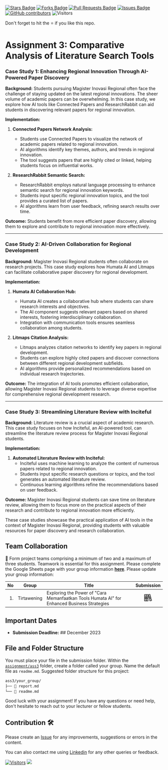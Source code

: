 <a href="https://github.com/drshahizan/AI-Innovation/stargazers"><img src="https://img.shields.io/github/stars/drshahizan/AI-Innovation" alt="Stars Badge"/></a>
<a href="https://github.com/drshahizan/AI-Innovation/network/members"><img src="https://img.shields.io/github/forks/drshahizan/AI-Innovation" alt="Forks Badge"/></a>
<a href="https://github.com/drshahizan/AI-Innovation/pulls"><img src="https://img.shields.io/github/issues-pr/drshahizan/AI-Innovation" alt="Pull Requests Badge"/></a>
<a href="https://github.com/drshahizan/AI-Innovation"><img src="https://img.shields.io/github/issues/drshahizan/AI-Innovation" alt="Issues Badge"/></a>
<a href="https://github.com/drshahizan/AI-Innovation/graphs/contributors"><img alt="GitHub contributors" src="https://img.shields.io/github/contributors/drshahizan/AI-Innovation?color=2b9348"></a>
![Visitors](https://api.visitorbadge.io/api/visitors?path=https%3A%2F%2Fgithub.com%2Fdrshahizan%2FAI-Innovation&labelColor=%23d9e3f0&countColor=%23697689&style=flat)

Don't forget to hit the :star: if you like this repo.

# Assignment 3: Comparative Analysis of Literature Search Tools

### Case Study 1: Enhancing Regional Innovation Through AI-Powered Paper Discovery

**Background:**
Students pursuing Magister Inovasi Regional often face the challenge of staying updated on the latest regional innovations. The sheer volume of academic papers can be overwhelming. In this case study, we explore how AI tools like Connected Papers and ResearchRabbit can aid students in discovering relevant papers for regional innovation.

**Implementation:**
1. **Connected Papers Network Analysis:**
   - Students use Connected Papers to visualize the network of academic papers related to regional innovation.
   - AI algorithms identify key themes, authors, and trends in regional innovation.
   - The tool suggests papers that are highly cited or linked, helping students focus on influential works.

2. **ResearchRabbit Semantic Search:**
   - ResearchRabbit employs natural language processing to enhance semantic search for regional innovation keywords.
   - Students input specific regional innovation topics, and the tool provides a curated list of papers.
   - AI algorithms learn from user feedback, refining search results over time.

**Outcome:**
Students benefit from more efficient paper discovery, allowing them to explore and contribute to regional innovation more effectively.

---

### Case Study 2: AI-Driven Collaboration for Regional Development

**Background:**
Magister Inovasi Regional students often collaborate on research projects. This case study explores how Humata AI and Litmaps can facilitate collaborative paper discovery for regional development.

**Implementation:**
1. **Humata AI Collaboration Hub:**
   - Humata AI creates a collaborative hub where students can share research interests and objectives.
   - The AI component suggests relevant papers based on shared interests, fostering interdisciplinary collaboration.
   - Integration with communication tools ensures seamless collaboration among students.

2. **Litmaps Citation Analysis:**
   - Litmaps analyzes citation networks to identify key papers in regional development.
   - Students can explore highly cited papers and discover connections between different regional development subfields.
   - AI algorithms provide personalized recommendations based on individual research trajectories.

**Outcome:**
The integration of AI tools promotes efficient collaboration, allowing Magister Inovasi Regional students to leverage diverse expertise for comprehensive regional development research.

---

### Case Study 3: Streamlining Literature Review with Inciteful

**Background:**
Literature review is a crucial aspect of academic research. This case study focuses on how Inciteful, an AI-powered tool, can streamline the literature review process for Magister Inovasi Regional students.

**Implementation:**
1. **Automated Literature Review with Inciteful:**
   - Inciteful uses machine learning to analyze the content of numerous papers related to regional innovation.
   - Students input specific research questions or topics, and the tool generates an automated literature review.
   - Continuous learning algorithms refine the recommendations based on user feedback.

**Outcome:**
Magister Inovasi Regional students can save time on literature review, allowing them to focus more on the practical aspects of their research and contribute to regional innovation more efficiently.

These case studies showcase the practical application of AI tools in the context of Magister Inovasi Regional, providing students with valuable resources for paper discovery and research collaboration.


## Team Collaboration
🚀 Form project teams comprising a minimum of two and a maximum of three students. Teamwork is essential for this assignment. Please complete the Google Sheets page with your group information [**here**](https://docs.google.com/spreadsheets/d/1tAnUHQd5M5c7zkO8qUQbfIthm5echltQCH52H2UBGr4/edit#gid=2105041612). Please update your group information:

| No | Group |  Title | Submission | 
| -----: |  ------ | ----- |  :-----: |  
| 1. | Tirtawening  |  Exploring the Power of "Cara Memanfaatkan Tools Humata AI" for Enhanced Business Strategies |<img src="book.png" width="24px" height="24px" > |


## Important Dates
- **Submission Deadline:** ## December 2023

## File and Folder Structure 

You must place your file in the submission folder. Within the [`assignment/ass3`](https://github.com/drshahizan/AI-Innovation/edit/main/assignment/ass3) folder, create a folder called your group. Name the default file as `readme.md`. Suggested folder structure for this project:

```html
ass3/your_group/
├── 📄 report.md
└── 📄 readme.md
```

Good luck with your assignment! If you have any questions or need help, don't hesitate to reach out to your lecturer or fellow students.


## Contribution 🛠️
Please create an [Issue](https://github.com/drshahizan/AI-Innovation/issues) for any improvements, suggestions or errors in the content.

You can also contact me using [Linkedin](https://www.linkedin.com/in/drshahizan/) for any other queries or feedback.

[![Visitors](https://api.visitorbadge.io/api/visitors?path=https%3A%2F%2Fgithub.com%2Fdrshahizan&labelColor=%23697689&countColor=%23555555&style=plastic)](https://visitorbadge.io/status?path=https%3A%2F%2Fgithub.com%2Fdrshahizan)
![](https://hit.yhype.me/github/profile?user_id=81284918)
